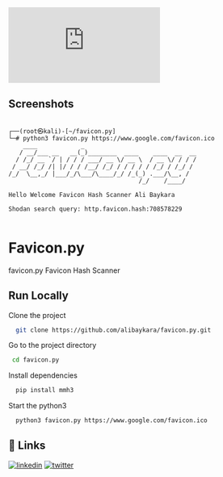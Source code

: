 ![GitHub watchers](https://img.shields.io/github/watchers/alibaykara/favicon.py?style=social)


## Screenshots
```console
 
┌──(root㉿kali)-[~/favicon.py]
└─# python3 favicon.py https://www.google.com/favicon.ico
    ____            _                               
   / __/___ __   __(_)________  ____    ____  __  __
  / /_/ __ `/ | / / / ___/ __ \/ __ \  / __ \/ / / /
 / __/ /_/ /| |/ / / /__/ /_/ / / / / / /_/ / /_/ / 
/_/  \__,_/ |___/_/\___/\____/_/ /_(_) .___/\__, /  
                                    /_/    /____/   

Hello Welcome Favicon Hash Scanner Ali Baykara

Shodan search query: http.favicon.hash:708578229


```

# Favicon.py

favicon.py Favicon Hash Scanner


## Run Locally

Clone the project
```bash
  git clone https://github.com/alibaykara/favicon.py.git
```


Go to the project directory

```bash
 cd favicon.py
```

Install dependencies

```bash
  pip install mmh3
```

Start the python3

```bash
  python3 favicon.py https://www.google.com/favicon.ico
```


## 🔗 Links
[![linkedin](https://img.shields.io/badge/linkedin-0A66C2?style=for-the-badge&logo=linkedin&logoColor=white)](https://www.linkedin.com/in/alibaykara/)
[![twitter](https://img.shields.io/badge/twitter-1DA1F2?style=for-the-badge&logo=twitter&logoColor=white)](https://twitter.com/aliibaykara)
